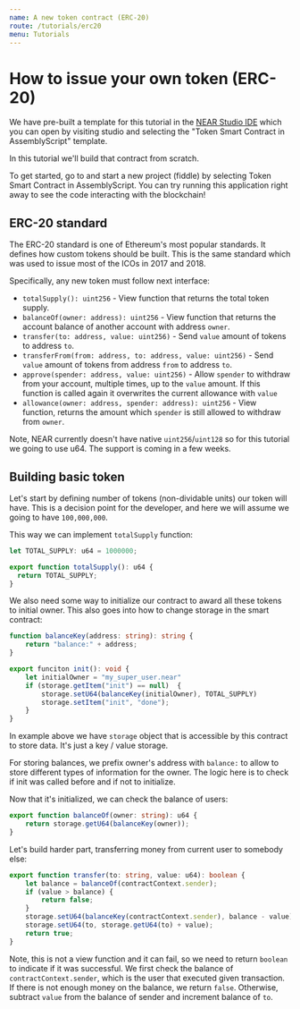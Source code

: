 ```yaml
---
name: A new token contract (ERC-20)
route: /tutorials/erc20
menu: Tutorials
---
```


# How to issue your own token \(ERC-20\)

We have pre-built a template for this tutorial in the [NEAR Studio IDE](https://studio.nearprotocol.com/) which you can open by visiting studio and selecting the "Token Smart Contract in AssemblyScript" template.

In this tutorial we'll build that contract from scratch.

To get started, go to and start a new project \(fiddle\) by selecting Token Smart Contract in AssemblyScript. You can try running this application right away to see the code interacting with the blockchain!

## ERC-20 standard

The ERC-20 standard is one of Ethereum's most popular standards. It defines how custom tokens should be built. This is the same standard which was used to issue most of the ICOs in 2017 and 2018.

Specifically, any new token must follow next interface:

* `totalSupply(): uint256` - View function that returns the total token supply.
* `balanceOf(owner: address): uint256` - View function that returns the account balance of another account with address `owner`.
* `transfer(to: address, value: uint256)` - Send `value` amount of tokens to address `to`.
* `transferFrom(from: address, to: address, value: uint256)` - Send `value` amount of tokens from address `from` to address `to`.
* `approve(spender: address, value: uint256)` - Allow `spender` to withdraw from your account, multiple times, up to the `value` amount. If this function is called again it overwrites the current allowance with `value`
* `allowance(owner: address, spender: address): uint256` - View function, returns the amount which `spender` is still allowed to withdraw from `owner`.

Note, NEAR currently doesn't have native `uint256`/`uint128` so for this tutorial we going to use u64. The support is coming in a few weeks.

## Building basic token

Let's start by defining number of tokens \(non-dividable units\) our token will have. This is a decision point for the developer, and here we will assume we going to have `100,000,000`.

This way we can implement `totalSupply` function:

```typescript
let TOTAL_SUPPLY: u64 = 1000000;

export function totalSupply(): u64 {
  return TOTAL_SUPPLY;
}
```

We also need some way to initialize our contract to award all these tokens to initial owner. This also goes into how to change storage in the smart contract:

```typescript
function balanceKey(address: string): string {
    return "balance:" + address;
}

export funciton init(): void {
    let initialOwner = "my_super_user.near"
    if (storage.getItem("init") == null)  {
        storage.setU64(balanceKey(initialOwner), TOTAL_SUPPLY)
        storage.setItem("init", "done");
    }
}
```

In example above we have `storage` object that is accessible by this contract to store data. It's just a key / value storage.

For storing balances, we prefix owner's address with `balance:` to allow to store different types of information for the owner. The logic here is to check if init was called before and if not to initialize.

Now that it's initialized, we can check the balance of users:

```typescript
export function balanceOf(owner: string): u64 {
    return storage.getU64(balanceKey(owner));
}
```

Let's build harder part, transferring money from current user to somebody else:

```typescript
export function transfer(to: string, value: u64): boolean {
    let balance = balanceOf(contractContext.sender);
    if (value > balance) {
        return false;
    }
    storage.setU64(balanceKey(contractContext.sender), balance - value);
    storage.setU64(to, storage.getU64(to) + value);
    return true;
}
```

Note, this is not a view function and it can fail, so we need to return `boolean` to indicate if it was successful. We first check the balance of `contractContext.sender`, which is the user that executed given transaction. If there is not enough money on the balance, we return `false`. Otherwise, subtract `value` from the balance of sender and increment balance of `to`.

